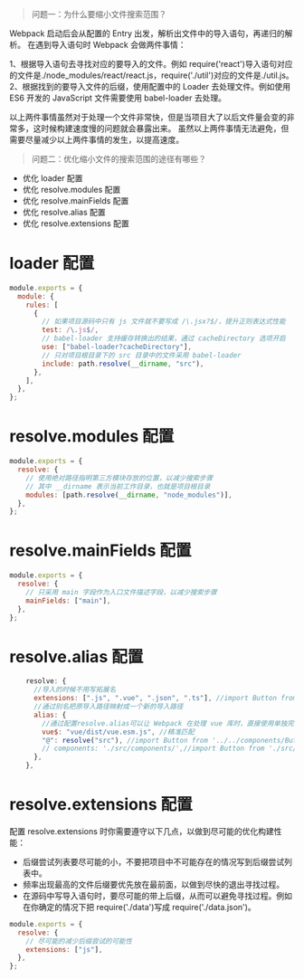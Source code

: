 <!--
 * @Descripttion:
 * @version:
 * @Author: cholee
 * @Date: 2020-08-25 16:11:29
 * @LastEditors: cholee
 * @LastEditTime: 2020-08-25 16:41:54
-->

> 问题一：为什么要缩小文件搜索范围？

Webpack 启动后会从配置的 Entry 出发，解析出文件中的导入语句，再递归的解析。 在遇到导入语句时 Webpack 会做两件事情：

1、根据导入语句去寻找对应的要导入的文件。例如 require('react')导入语句对应的文件是./node_modules/react/react.js，require('./util')对应的文件是./util.js。  
2、根据找到的要导入文件的后缀，使用配置中的 Loader 去处理文件。例如使用 ES6 开发的 JavaScript 文件需要使用 babel-loader 去处理。

以上两件事情虽然对于处理一个文件非常快，但是当项目大了以后文件量会变的非常多，这时候构建速度慢的问题就会暴露出来。 虽然以上两件事情无法避免，但需要尽量减少以上两件事情的发生，以提高速度。

> 问题二：优化缩小文件的搜索范围的途径有哪些？

- 优化 loader 配置
- 优化 resolve.modules 配置
- 优化 resolve.mainFields 配置
- 优化 resolve.alias 配置
- 优化 resolve.extensions 配置

# loader 配置

```js
module.exports = {
  module: {
    rules: [
      {
        // 如果项目源码中只有 js 文件就不要写成 /\.jsx?$/，提升正则表达式性能
        test: /\.js$/,
        // babel-loader 支持缓存转换出的结果，通过 cacheDirectory 选项开启
        use: ["babel-loader?cacheDirectory"],
        // 只对项目根目录下的 src 目录中的文件采用 babel-loader
        include: path.resolve(__dirname, "src"),
      },
    ],
  },
};
```

# resolve.modules 配置

```js
module.exports = {
  resolve: {
    // 使用绝对路径指明第三方模块存放的位置，以减少搜索步骤
    // 其中 __dirname 表示当前工作目录，也就是项目根目录
    modules: [path.resolve(__dirname, "node_modules")],
  },
};
```

# resolve.mainFields 配置

```js
module.exports = {
  resolve: {
    // 只采用 main 字段作为入口文件描述字段，以减少搜索步骤
    mainFields: ["main"],
  },
};
```

# resolve.alias 配置

```js
    resolve: {
      //导入的时候不用写拓展名
      extensions: [".js", ".vue", ".json", ".ts"], //import Button from '@/components/Button'
      //通过别名把原导入路径映射成一个新的导入路径
      alias: {
        //通过配置resolve.alias可以让 Webpack 在处理 vue 库时，直接使用单独完整的vue.esm.js文件，从而跳过耗时的递归解析操作
        vue$: "vue/dist/vue.esm.js", //精准匹配
        "@": resolve("src"), //import Button from '../../components/Button' => import Button from '@/components/Button'
        // components: './src/components/',//import Button from './src/components/button' => import Button from 'components/button'
      },
    },
```

# resolve.extensions 配置

配置 resolve.extensions 时你需要遵守以下几点，以做到尽可能的优化构建性能：

- 后缀尝试列表要尽可能的小，不要把项目中不可能存在的情况写到后缀尝试列表中。
- 频率出现最高的文件后缀要优先放在最前面，以做到尽快的退出寻找过程。
- 在源码中写导入语句时，要尽可能的带上后缀，从而可以避免寻找过程。例如在你确定的情况下把 require('./data')写成 require('./data.json')。

```js
module.exports = {
  resolve: {
    // 尽可能的减少后缀尝试的可能性
    extensions: ["js"],
  },
};
```
